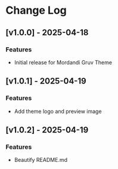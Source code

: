 # Change Log

## [v1.0.0] - 2025-04-18

### Features

- Initial release for Mordandi Gruv Theme

## [v1.0.1] - 2025-04-19

### Features

- Add theme logo and preview image

## [v1.0.2] - 2025-04-19

### Features

- Beautify README.md
